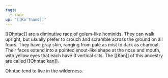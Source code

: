 ```yaml
---
tags:
  - race
up: "[[Ka’Thand]]"
---
```

[[Ohntac]] are a diminutive race of golem-like hominids. They can walk upright, but usually prefer to crouch and scramble across the ground on all fours. They have gray skin, ranging from pale as mist to dark as charcoal. Their faces extend into a pointed snout-like shape at the nose and mouth, with yellow eyes that each have 3 vertical slits. The [[Kan]] of this ancestry are called [[Ohntac'kan]].

Ohntac tend to live in the wilderness. 
